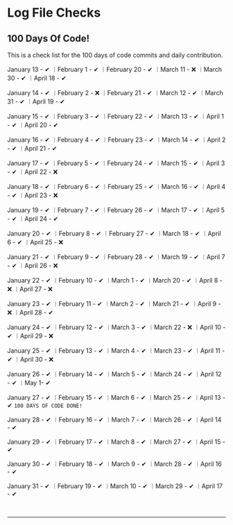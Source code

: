 # Log File Checks    
          

## 100 Days Of Code!

This is a check list for the 100 days of code commits and daily contribution.
<br>

January 13 - ✔  ︱February 1 - ✔  ︱February 20 - ✔ ︱March 11 - ❌ ︱March 30 - ✔  ︱April 18 - ✔
 
January 14 - ✔  ︱February 2 - ❌ ︱February 21 - ✔ ︱March 12 - ✔  ︱March 31 - ✔  ︱April 19 - ✔

January 15 - ✔  ︱February 3 - ✔  ︱February 22 - ✔ ︱March 13 - ✔  ︱April 1 - ✔   ︱April 20 - ✔

January 16 - ✔  ︱February 4 - ✔  ︱February 23 - ✔ ︱March 14 - ✔  ︱April 2 - ✔   ︱April 21 - ✔

January 17 - ✔  ︱February 5 - ✔  ︱February 24 - ✔ ︱March 15 - ✔  ︱April 3 - ✔   ︱April 22 - ❌

January 18 - ✔  ︱February 6 - ✔  ︱February 25 - ✔ ︱March 16 - ✔  ︱April 4 - ✔   ︱April 23 - ❌
 
January 19 - ✔  ︱February 7 - ✔  ︱February 26 - ✔ ︱March 17 - ✔  ︱April 5 - ✔   ︱April 24 - ✔ 

January 20 - ✔  ︱February 8 - ✔  ︱February 27 - ✔ ︱March 18 - ✔  ︱April 6 - ✔   ︱April 25 - ❌

January 21 - ✔  ︱February 9 - ✔  ︱February 28 - ✔ ︱March 19 - ✔  ︱April 7 - ✔   ︱April 26 - ❌

January 22 - ✔  ︱February 10 - ✔ ︱March 1 - ✔ ︱March 20 - ✔      ︱April 8 - ❌  ︱April 27 - ❌

January 23 - ✔  ︱February 11 - ✔ ︱March 2 - ✔ ︱March 21 - ✔      ︱April 9 - ❌  ︱April 28 - ✔

January 24 - ✔  ︱February 12 - ✔ ︱March 3 - ✔ ︱March 22 - ❌     ︱April 10 - ✔  ︱April 29 - ❌

January 25 - ✔  ︱February 13 - ✔ ︱March 4 - ✔ ︱March 23 - ✔      ︱April 11 - ✔  ︱April 30 - ❌

January 26 - ✔  ︱February 14 - ✔ ︱March 5 - ✔ ︱March 24 - ✔      ︱April 12 - ✔  ︱May 1- ✔

January 27 - ✔  ︱February 15 - ✔ ︱March 6 - ✔ ︱March 25 - ✔      ︱April 13 - ✔   `100 DAYS OF CODE DONE!`

January 28 - ✔  ︱February 16 - ✔ ︱March 7 - ✔ ︱March 26 - ✔      ︱April 14 - ✔

January 29 - ✔  ︱February 17 - ✔ ︱March 8 - ✔ ︱March 27 - ✔      ︱April 15 - ✔

January 30 - ✔  ︱February 18 - ✔ ︱March 9 - ✔ ︱March 28 - ✔      ︱April 16 - ✔

January 31 - ✔  ︱February 19 - ✔ ︱March 10 - ✔ ︱March 29 - ✔     ︱April 17 - ✔

<br>
<hr>
